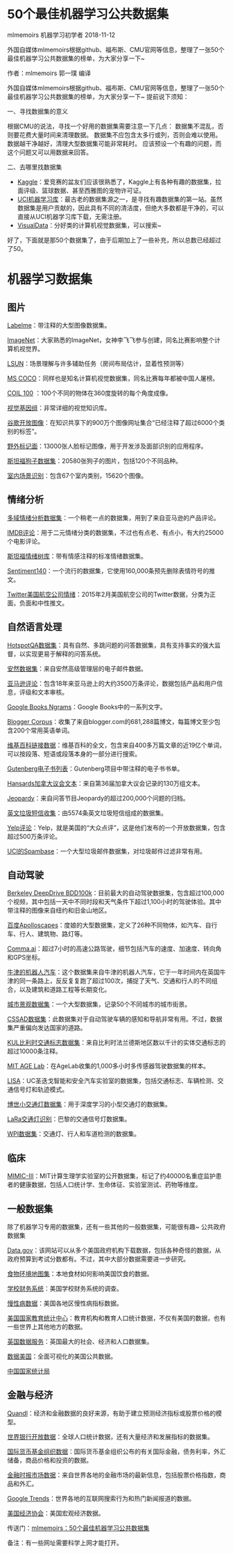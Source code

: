 
# 50个最佳机器学习公共数据集 

mlmemoirs 机器学习初学者 2018-11-12

外国自媒体mlmemoirs根据github、福布斯、CMU官网等信息，整理了一张50个最佳机器学习公共数据集的榜单，为大家分享一下~

作者：mlmemoirs 郭一璞 编译  

外国自媒体mlmemoirs根据github、福布斯、CMU官网等信息，整理了一张50个最佳机器学习公共数据集的榜单，为大家分享一下~
提前说下须知：

一、寻找数据集的意义

根据CMU的说法，寻找一个好用的数据集需要注意一下几点：
数据集不混乱，否则要花费大量时间来清理数据。
数据集不应包含太多行或列，否则会难以使用。
数据越干净越好，清理大型数据集可能非常耗时。
应该预设一个有趣的问题，而这个问题又可以用数据来回答。

二、去哪里找数据集

- [Kaggle](https://www.kaggle.com/)：爱竞赛的盆友们应该很熟悉了，Kaggle上有各种有趣的数据集，拉面评级、篮球数据、甚至西雅图的宠物许可证。
- [UCI机器学习库](http://mlr.cs.umass.edu/ml/)：最古老的数据集源之一，是寻找有趣数据集的第一站。虽然数据集是用户贡献的，因此具有不同的清洁度，但绝大多数都是干净的，可以直接从UCI机器学习库下载，无需注册。
- [VisualData](https://www.visualdata.io/)：分好类的计算机视觉数据集，可以搜索~

好了，下面就是那50个数据集了，由于后期加上了一些补充，所以总数已经超过了50。

# 机器学习数据集

## 图片

[Labelme](http://labelme.csail.mit.edu/Release3.0/browserTools/php/dataset.php)：带注释的大型图像数据集。

[ImageNet](http://image-net.org/)：大家熟悉的ImageNet，女神李飞飞参与创建，同名比赛影响整个计算机视觉界。

[LSUN](http://lsun.cs.princeton.edu/2016/)：场景理解与许多辅助任务（房间布局估计，显着性预测等）

[MS COCO](http://mscoco.org/)：同样也是知名计算机视觉数据集，同名比赛每年都被中国人屠榜。

[COIL 100](http://www1.cs.columbia.edu/CAVE/software/softlib/coil-100.php) ：100个不同的物体在360度旋转的每个角度成像。

[视觉基因组](http://visualgenome.org/)：非常详细的视觉知识库。

[谷歌开放图像](https://research.googleblog.com/2016/09/introducing-open-images-dataset.html)：在知识共享下的900万个图像网址集合“已经注释了超过6000个类别的标签”。

[野外标记面](http://vis-www.cs.umass.edu/lfw/)：13000张人脸标记图像，用于开发涉及面部识别的应用程序。

[斯坦福狗子数据集](http://vision.stanford.edu/aditya86/ImageNetDogs/)：20580张狗子的图片，包括120个不同品种。

[室内场景识别](http://web.mit.edu/torralba/www/indoor.html)：包含67个室内类别，15620个图像。

## 情绪分析

[多域情绪分析数据集](http://www.cs.jhu.edu/~mdredze/datasets/sentiment/)：一个稍老一点的数据集，用到了来自亚马逊的产品评论。

[IMDB评论](http://ai.stanford.edu/~amaas/data/sentiment/)：用于二元情绪分类的数据集，不过也有点老、有点小，有大约25000个电影评论。

[斯坦福情绪树库](http://nlp.stanford.edu/sentiment/code.html)：带有情感注释的标准情绪数据集。

[Sentiment140](http://help.sentiment140.com/for-students/)：一个流行的数据集，它使用160,000条预先删除表情符号的推文。

[Twitter美国航空公司情绪](https://www.kaggle.com/crowdflower/twitter-airline-sentiment)：2015年2月美国航空公司的Twitter数据，分类为正面，负面和中性推文。

## 自然语言处理

[HotspotQA数据集](https://hotpotqa.github.io/)：具有自然、多跳问题的问答数据集，具有支持事实的强大监督，以实现更易于解释的问答系统。

[安然数据集](https://www.cs.cmu.edu/~./enron/)：来自安然高级管理层的电子邮件数据。

[亚马逊评论](https://snap.stanford.edu/data/web-Amazon.html)：包含18年来亚马逊上的大约3500万条评论，数据包括产品和用户信息，评级和文本审核。

[Google Books Ngrams](https://aws.amazon.com/datasets/google-books-ngrams/)：Google Books中的一系列文字。

[Blogger Corpus](http://u.cs.biu.ac.il/~koppel/BlogCorpus.htm)：收集了来自blogger.com的681,288篇博文，每篇博文至少包含200个常用英语单词。

[维基百科链接数据](https://code.google.com/p/wiki-links/downloads/list)：维基百科的全文，包含来自400多万篇文章的近19亿个单词，可以按段落、短语或段落本身的一部分进行搜索。

[Gutenberg电子书列表](http://www.gutenberg.org/wiki/Gutenberg:Offline_Catalogs)：Gutenberg项目中带注释的电子书书单。

[Hansards加拿大议会文本](http://www.isi.edu/natural-language/download/hansard/)：来自第36届加拿大议会记录的130万组文本。

[Jeopardy](http://www.reddit.com/r/datasets/comments/1uyd0t/200000_jeopardy_questions_in_a_json_file/)：来自问答节目Jeopardy的超过200,000个问题的归档。

[英文垃圾短信收集](http://www.dt.fee.unicamp.br/~tiago/smsspamcollection/)：由5574条英文垃圾短信组成的数据集。

[Yelp评论](https://www.yelp.com/dataset)：Yelp，就是美国的“大众点评”，这是他们发布的一个开放数据集，包含超过500万条评论。

[UCI的Spambase](https://archive.ics.uci.edu/ml/datasets/Spambase)：一个大型垃圾邮件数据集，对垃圾邮件过滤非常有用。

## 自动驾驶

[Berkeley DeepDrive BDD100k](http://bdd-data.berkeley.edu/)：目前最大的自动驾驶数据集，包含超过100,000个视频，其中包括一天中不同时段和天气条件下超过1,100小时的驾驶体验。其中带注释的图像来自纽约和旧金山地区。

[百度Apolloscapes](http://apolloscape.auto/)：度娘的大型数据集，定义了26种不同物体，如汽车、自行车、行人、建筑物、路灯等。

[Comma.ai](https://archive.org/details/comma-dataset)：超过7小时的高速公路驾驶，细节包括汽车的速度、加速度、转向角和GPS坐标。

[牛津的机器人汽车](http://robotcar-dataset.robots.ox.ac.uk/)：这个数据集来自牛津的机器人汽车，它于一年时间内在英国牛津的同一条路上，反反复复跑了超过100次，捕捉了天气、交通和行人的不同组合，以及建筑和道路工程等长期变化。

[城市景观数据集](https://www.cityscapes-dataset.com/)：一个大型数据集，记录50个不同城市的城市街景。

[CSSAD数据集](http://aplicaciones.cimat.mx/Personal/jbhayet/ccsad-dataset)：此数据集对于自动驾驶车辆的感知和导航非常有用。不过，数据集严重偏向发达国家的道路。

[KUL比利时交通标志数据集](http://www.vision.ee.ethz.ch/~timofter/traffic_signs/)：来自比利时法兰德斯地区数以千计的实体交通标志的超过10000条注释。

[MIT AGE Lab](http://lexfridman.com/automated-synchronization-of-driving-data-video-audio-telemetry-accelerometer/)：在AgeLab收集的1,000多小时多传感器驾驶数据集的样本。

[LISA](http://cvrr.ucsd.edu/LISA/datasets.html)：UC圣迭戈智能和安全汽车实验室的数据集，包括交通标志、车辆检测、交通信号灯和轨迹模式。

[博世小交通灯数据集](https://hci.iwr.uni-heidelberg.de/node/6132)：用于深度学习的小型交通灯的数据集。

[LaRa交通灯识别](http://www.lara.prd.fr/benchmarks/trafficlightsrecognition)：巴黎的交通信号灯数据集。

[WPI数据集](http://computing.wpi.edu/dataset.html)：交通灯、行人和车道检测的数据集。

## 临床

[MIMIC-III](https://mimic.physionet.org/)：MIT计算生理学实验室的公开数据集，标记了约40000名重症监护患者的健康数据，包括人口统计学、生命体征、实验室测试、药物等维度。

## 一般数据集

除了机器学习专用的数据集，还有一些其他的一般数据集，可能很有趣~
公共政府数据集

[Data.gov](https://www.data.gov/)：该网站可以从多个美国政府机构下载数据，包括各种奇怪的数据，从政府预算到考试分数都有。不过，其中大部分数据需要进一步研究。

[食物环境地图集](https://catalog.data.gov/dataset/food-environment-atlas-f4a22)：本地食材如何影响美国饮食的数据。

[学校财务系统](https://catalog.data.gov/dataset/annual-survey-of-school-system-finances)：美国学校财务系统的调查。

[慢性病数据](https://catalog.data.gov/dataset/u-s-chronic-disease-indicators-cdi-e50c9)：美国各地区慢性病指标数据。

[美国国家教育统计中心](https://nces.ed.gov/)：教育机构和教育人口统计数据，不仅有美国的数据，也有一些世界上其他地方的数据。

[英国数据服务](https://www.ukdataservice.ac.uk/)：英国最大的社会、经济和人口数据集。

[数据美国](http://datausa.io/)：全面可视化的美国公共数据。

[中国国家统计局](http://www.stats.gov.cn/)

## 金融与经济

[Quandl](https://www.quandl.com/)：经济和金融数据的良好来源，有助于建立预测经济指标或股票价格的模型。

[世界银行开放数据](https://data.worldbank.org/)：全球人口统计数据，还有大量经济和发展指标的数据集。

[国际货币基金组织数据](https://www.imf.org/en/Data)：国际货币基金组织公布的有关国际金融，债务利率，外汇储备，商品价格和投资的数据。

[金融时报市场数据](https://markets.ft.com/data/)：来自世界各地的金融市场的最新信息，包括股票价格指数，商品和外汇。

[Google Trends](http://www.google.com/trends?q=google&ctab=0&geo=all&date=all&sort=0)：世界各地的互联网搜索行为和热门新闻报道的数据。

[美国经济协会](https://www.aeaweb.org/resources/data/us-macro-regional)：美国宏观经济数据。

传送门：[mlmemoirs：50个最佳机器学习公共数据集](https://medium.com/datadriveninvestor/the-50-best-public-datasets-for-machine-learning-d80e9f030279)

备注：有一些网址需要科学上网才能打开。